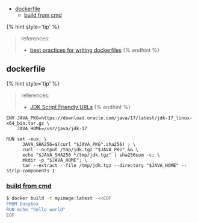 <!-- START doctoc generated TOC please keep comment here to allow auto update -->
<!-- DON'T EDIT THIS SECTION, INSTEAD RE-RUN doctoc TO UPDATE -->

- [dockerfile](#dockerfile)
  - [build from cmd](#build-from-cmd)

<!-- END doctoc generated TOC please keep comment here to allow auto update -->

{% hint style='tip' %}
> references:
> - [best practices for writing dockerfiles](https://docs.docker.com/develop/develop-images/dockerfile_best-practices/)
{% endhint %}


## dockerfile

{% hint style='tip' %}
> references:
> - [JDK Script Friendly URLs](https://www.oracle.com/java/technologies/jdk-script-friendly-urls/)
{% endhint %}

```docker
ENV JAVA_PKG=https://download.oracle.com/java/17/latest/jdk-17_linux-x64_bin.tar.gz \
    JAVA_HOME=/usr/java/jdk-17

RUN set -eux; \
      JAVA_SHA256=$(curl "$JAVA_PKG".sha256) ; \
      curl --output /tmp/jdk.tgz "$JAVA_PKG" && \
      echo "$JAVA_SHA256 */tmp/jdk.tgz" | sha256sum -c; \
      mkdir -p "$JAVA_HOME"; \
      tar --extract --file /tmp/jdk.tgz --directory "$JAVA_HOME" --strip-components 1
```

### [build from cmd](https://docs.docker.com/develop/develop-images/dockerfile_best-practices/#build-an-image-using-a-dockerfile-from-stdin-without-sending-build-context)
```bash
$ docker build -t myimage:latest -<<EOF
FROM busybox
RUN echo "hello world"
EOF
```
